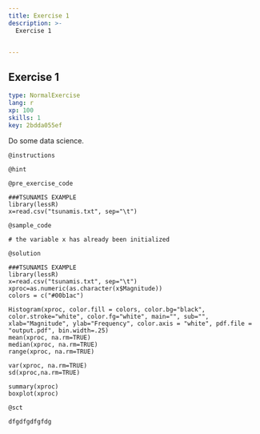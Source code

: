 ```yaml
---
title: Exercise 1
description: >-
  Exercise 1


---
```

## Exercise 1

```yaml
type: NormalExercise
lang: r
xp: 100
skills: 1
key: 2bdda055ef
```

Do some data science.

`@instructions`


`@hint`


`@pre_exercise_code`
```{r}
###TSUNAMIS EXAMPLE
library(lessR)
x=read.csv("tsunamis.txt", sep="\t")
```
`@sample_code`
```{r}
# the variable x has already been initialized
```
`@solution`
```{r}
###TSUNAMIS EXAMPLE
library(lessR)
x=read.csv("tsunamis.txt", sep="\t")
xproc=as.numeric(as.character(x$Magnitude))
colors = c("#00b1ac")

Histogram(xproc, color.fill = colors, color.bg="black", color.stroke="white", color.fg="white", main="", sub="", xlab="Magnitude", ylab="Frequency", color.axis = "white", pdf.file = "output.pdf", bin.width=.25)
mean(xproc, na.rm=TRUE)
median(xproc, na.rm=TRUE)
range(xproc, na.rm=TRUE)

var(xproc, na.rm=TRUE)
sd(xproc,na.rm=TRUE)

summary(xproc)
boxplot(xproc)
```
`@sct`
```{r}
dfgdfgdfgfdg
```




